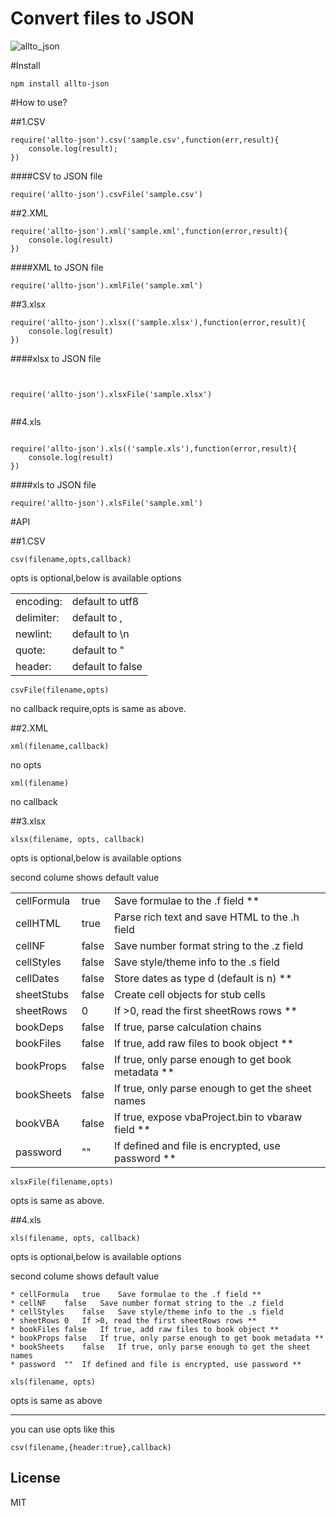 # Convert files to JSON


![allto_json](https://cloud.githubusercontent.com/assets/11001914/15138634/bc965fa4-16c3-11e6-8c26-b312165714ac.gif)


#Install

```
npm install allto-json
```
#How to use?

##1.CSV
```
require('allto-json').csv('sample.csv',function(err,result){
	console.log(result);
})
```


####CSV to JSON file
```
require('allto-json').csvFile('sample.csv')

```
##2.XML
```
require('allto-json').xml('sample.xml',function(error,result){
	console.log(result)
})
```
####XML to JSON file
```
require('allto-json').xmlFile('sample.xml')
```


##3.xlsx
```
require('allto-json').xlsx(('sample.xlsx'),function(error,result){
	console.log(result)
})

```
####xlsx to JSON file
```


require('allto-json').xlsxFile('sample.xlsx')


```
##4.xls 
```

require('allto-json').xls(('sample.xls'),function(error,result){
	console.log(result)
})

```


####xls to JSON file
```
require('allto-json').xlsFile('sample.xml')

```

#API

##1.CSV
```
csv(filename,opts,callback)
```
opts is optional,below is available options

|          |                 |
|----------|-----------------|
|encoding: |default to utf8  |
|delimiter:|default to ,     |
|newlint:  |default to \n    |
|quote:    |default to \"    |
|header:   | default to false|

```
csvFile(filename,opts)
```
no callback require,opts is same as above.

##2.XML
```
xml(filename,callback)
```
no opts
```
xml(filename)
```
no callback

##3.xlsx
```
xlsx(filename, opts, callback)
```
opts is optional,below is available options

second colume shows default value

|          |      |           |
|----------|-----|------------|
| cellFormula|	true|	Save formulae to the .f field **|
|cellHTML|	true|	Parse rich text and save HTML to the .h field|
| cellNF|	false|	Save number format string to the .z field|
| cellStyles|	false|	Save style/theme info to the .s field|
| cellDates|	false|	Store dates as type d (default is n) **|
|sheetStubs|	false|	Create cell objects for stub cells|
|sheetRows|	0|	If >0, read the first sheetRows rows **|
| bookDeps|	false|	If true, parse calculation chains|
| bookFiles|	false|	If true, add raw files to book object **|
| bookProps|	false|	If true, only parse enough to get book metadata **|
| bookSheets|	false|	If true, only parse enough to get the sheet names|
| bookVBA|	false|	If true, expose vbaProject.bin to vbaraw field **|
|password|	""|	If defined and file is encrypted, use password **|


```
xlsxFile(filename,opts)
```
opts is same as above.

##4.xls

```
xls(filename, opts, callback)
```
opts is optional,below is available options

second colume shows default value

```
* cellFormula	true	Save formulae to the .f field **
* cellNF	false	Save number format string to the .z field
* cellStyles	false	Save style/theme info to the .s field
* sheetRows	0	If >0, read the first sheetRows rows **
* bookFiles	false	If true, add raw files to book object **
* bookProps	false	If true, only parse enough to get book metadata **
* bookSheets	false	If true, only parse enough to get the sheet names
* password	""	If defined and file is encrypted, use password **
```

```
xls(filename, opts)
```
opts is same as above



-----
you can use opts like this
```
csv(filename,{header:true},callback)
```


## License

MIT 
